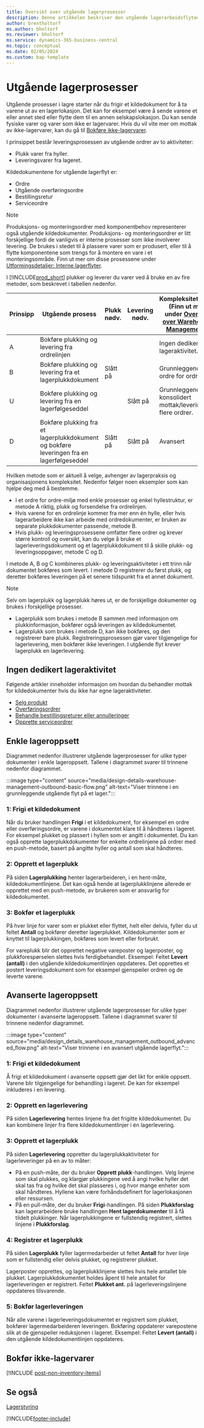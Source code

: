 ```yaml
---
title: Oversikt over utgående lagerprosesser
description: Denne artikkelen beskriver den utgående lagerarbeidsflyten.
author: brentholtorf
ms.author: bholtorf
ms.reviewer: bholtorf
ms.service: dynamics-365-business-central
ms.topic: conceptual
ms.date: 02/05/2024
ms.custom: bap-template
---
```

# <a name="outbound-warehouse-processes"></a>Utgående lagerprosesser

Utgående prosesser i lagre starter når du frigir et kildedokument for å ta varene ut av en lagerlokasjon. Det kan for eksempel være å sende varene et eller annet sted eller flytte dem til en annen selskapslokasjon. Du kan sende fysiske varer og varer som ikke er lagervarer. Hvis du vil vite mer om mottak av ikke-lagervarer, kan du gå til [Bokføre ikke-lagervarer](#post-non-inventory-items). 

I prinsippet består leveringsprosessen av utgående ordrer av to aktiviteter:

* Plukk varer fra hyller.
* Leveringsvarer fra lageret.

Kildedokumentene for utgående lagerflyt er:  

* Ordre  
* Utgående overføringsordre  
* Bestillingsretur  
* Serviceordre  

> [!NOTE]
> Produksjons- og monteringsordrer med komponentbehov representerer også utgående kildedokumenter. Produksjons- og monteringsordrer er litt forskjellige fordi de vanligvis er interne prosesser som ikke involverer levering. De brukes i stedet til å plassere varer som er produsert, eller til å flytte komponentene som trengs for å montere en vare i et monteringsområde. Finn ut mer om disse prosessene under [Utformingsdetaljer: Interne lagerflyter](design-details-internal-warehouse-flows.md).  

I [!INCLUDE[prod_short](includes/prod_short.md)] plukker og leverer du varer ved å bruke en av fire metoder, som beskrevet i tabellen nedenfor.

|Prinsipp|Utgående prosess|Plukk nødv.|Levering nødv.|Kompleksitetsnivå (Finn ut mer under [Oversikt over Warehouse Management](design-details-warehouse-management.md))|  
|------|----------------|-----|---------|-------------------------------------------------------------------------------------|  
|A|Bokføre plukking og levering fra ordrelinjen|||Ingen dedikert lageraktivitet.|  
|B|Bokføre plukking og levering fra et lagerplukkdokument|Slått på||Grunnleggende: ordre for ordre.|  
|U|Bokføre plukking og levering fra en lagerfølgeseddel||Slått på|Grunnleggende: konsolidert mottak/levering for flere ordrer.|  
|D|Bokføre plukking fra et lagerplukkdokument og bokføre leveringen fra en lagerfølgeseddel|Slått på|Slått på|Avansert|  

Hvilken metode som er aktuell å velge, avhenger av lagerpraksis og organisasjonens kompleksitet. Nedenfor følger noen eksempler som kan hjelpe deg med å bestemme.

* I et ordre for ordre-miljø med enkle prosesser og enkel hyllestruktur, er metode A riktig, plukk og forsendelse fra ordrelinjen.
* Hvis varene for en ordrelinje kommer fra mer enn én hylle, eller hvis lagerarbeidere ikke kan arbeide med ordredokumenter, er bruken av separate plukkdokumenter passende, metode B.
* Hvis plukk- og leveringsprosessene omfatter flere ordrer og krever større kontroll og oversikt, kan du velge å bruke et lagerleveringsdokument og et lagerplukkdokument til å skille plukk- og leveringsoppgaver, metode C og D.  

I metode A, B og C kombineres plukk- og leveringsaktiviteter i ett trinn når dokumentet bokføres som levert. I metode D registrerer du først plukk, og deretter bokføres leveringen på et senere tidspunkt fra et annet dokument.

> [!NOTE]
> Selv om lagerplukk og lagerplukk høres ut, er de forskjellige dokumenter og brukes i forskjellige prosesser.
> * Lagerplukk som brukes i metode B sammen med informasjon om plukkinformasjon, bokfører også leveringen av kildedokumentet.
> * Lagerplukk som brukes i metode D, kan ikke bokføres, og den registrerer bare plukk. Registreringsprosessen gjør varer tilgjengelige for lagerlevering, men bokfører ikke leveringen. I utgående flyt krever lagerplukk en lagerlevering.

## <a name="no-dedicated-warehouse-activity"></a>Ingen dedikert lageraktivitet

Følgende artikler inneholder informasjon om hvordan du behandler mottak for kildedokumenter hvis du ikke har egne lageraktiviteter.

* [Selg produkt](sales-how-sell-products.md)
* [Overføringsordrer](inventory-how-transfer-between-locations.md)
* [Behandle bestillingsreturer eller annulleringer](purchasing-how-process-purchase-returns-cancellations.md)
* [Opprette serviceordrer](service-how-to-create-service-orders.md)

## <a name="basic-warehouse-configurations"></a>Enkle lageroppsett

Diagrammet nedenfor illustrerer utgående lagerprosesser for ulike typer dokumenter i enkle lageroppsett. Tallene i diagrammet svarer til trinnene nedenfor diagrammet.  

:::image type="content" source="media/design-details-warehouse-management-outbound-basic-flow.png" alt-text="Viser trinnene i en grunnleggende utgående flyt på et lager.":::

### <a name="1-release-a-source-document"></a>1: Frigi et kildedokument

Når du bruker handlingen **Frigi** i et kildedokument, for eksempel en ordre eller overføringsordre, er varene i dokumentet klare til å håndteres i lageret. For eksempel plukket og plassert i hyllen som er angitt i dokumentet. Du kan også opprette lagerplukkdokumenter for enkelte ordrelinjene på ordrer med en push-metode, basert på angitte hyller og antall som skal håndteres.  

### <a name="2-create-an-inventory-pick"></a>2: Opprett et lagerplukk

På siden **Lagerplukking**  henter lagerarbeideren, i en hent-måte, kildedokumentlinjene. Det kan også hende at lagerplukklinjene allerede er opprettet med en push-metode, av brukeren som er ansvarlig for kildedokumentet.  

### <a name="3-post-an-inventory-pick"></a>3: Bokfør et lagerplukk

På hver linje for varer som er plukket eller flyttet, helt eller delvis, fyller du ut feltet **Antall** og bokfører deretter lagerplukket. Kildedokumenter som er knyttet til lagerplukkingen, bokføres som levert eller forbrukt.  

For vareplukk blir det opprettet negative vareposter og lagerposter, og plukkforespørselen slettes hvis ferdigbehandlet. Eksempel: Feltet **Levert (antall)** i den utgående kildedokumentlinjen oppdateres. Det opprettes et postert leveringsdokument som for eksempel gjenspeiler ordren og de leverte varene.  

## <a name="advanced-warehouse-configurations"></a>Avanserte lageroppsett

Diagrammet nedenfor illustrerer utgående lagerprosesser for ulike typer dokumenter i avanserte lageroppsett. Tallene i diagrammet svarer til trinnene nedenfor diagrammet.  

:::image type="content" source="media/design_details_warehouse_management_outbound_advanced_flow.png" alt-text="Viser trinnene i en avansert utgående lagerflyt.":::

### <a name="1-release-a-source-document-1"></a>1: Frigi et kildedokument

Å frigi et kildedokument i avanserte oppsett gjør det likt for enkle oppsett. Varene blir tilgjengelige for behandling i lageret. De kan for eksempel inkluderes i en levering.  

### <a name="2-create-a-warehouse-shipment"></a>2: Opprett en lagerlevering

På siden **Lagerlevering** hentes linjene fra det frigitte kildedokumentet. Du kan kombinere linjer fra flere kildedokumentlinjer i én lagerlevering.  

### <a name="3-create-a-warehouse-pick"></a>3: Opprett et lagerplukk

På siden **Lagerlevering** oppretter du lagerplukkaktiviteter for lagerleveringer på en av to måter:

- På en push-måte, der du bruker **Opprett plukk**-handlingen. Velg linjene som skal plukkes, og klargjør plukkingene ved å angi hvilke hyller det skal tas fra og hvilke det skal plasseres i, og hvor mange enheter som skal håndteres. Hyllene kan være forhåndsdefinert for lagerlokasjonen eller ressursen.
- På en pull-måte, der du bruker **Frigi**-handlingen. På siden **Plukkforslag** kan lagerarbeidere bruke handlingen **Hent lagerdokumenter** til å få tildelt plukkinger. Når lagerplukkingene er fullstendig registrert, slettes linjene i **Plukkforslag**.

### <a name="4-register-a-warehouse-pick"></a>4: Registrer et lagerplukk

På siden **Lagerplukk** fyller lagermedarbeider ut feltet **Antall** for hver linje som er fullstendig eller delvis plukket, og registrerer plukket.

Lagerposter opprettes, og lagerplukklinjene slettes hvis hele antallet ble plukket. Lagerplukkdokumentet holdes åpent til hele antallet for lagerleveringen er registrert. Feltet **Plukket ant.** på lagerleveringslinjene oppdateres tilsvarende.  

### <a name="5-post-the-warehouse-shipment"></a>5: Bokfør lagerleveringen

Når alle varene i lagerleveringsdokumentet er registrert som plukket, bokfører lagermedarbeideren leveringen. Bokføring oppdaterer varepostene slik at de gjenspeiler reduksjonen i lageret. Eksempel: Feltet **Levert (antall)** i den utgående kildedokumentlinjen oppdateres.  

## <a name="post-non-inventory-items"></a>Bokfør ikke-lagervarer

[!INCLUDE [post-non-inventory-items](includes/post-non-inventory-items.md)]

## <a name="see-also"></a>Se også

[Lagerstyring](design-details-warehouse-management.md)  

[!INCLUDE[footer-include](includes/footer-banner.md)]
